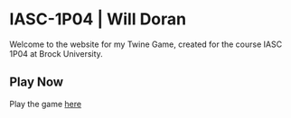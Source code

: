 # IASC-1P04 | Will Doran

Welcome to the website for my Twine Game, created for the course IASC 1P04 at Brock University.

## Play Now

Play the game [here](../final_build/ASG_10_12082020_5_FINAL_BUILD)
<!-- ## Playtest

Playtest my game [here](playtest/playtest)

## Prototype

Play the prototype [here](https://williamtdoran.github.io/IASC-1P04/builds/ASG_03_10312020_2.html)
-->
